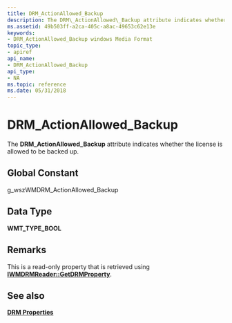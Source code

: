 ```yaml
---
title: DRM_ActionAllowed_Backup
description: The DRM\_ActionAllowed\_Backup attribute indicates whether the license is allowed to be backed up.
ms.assetid: 49b503ff-a2ca-405c-a8ac-49653c62e13e
keywords:
- DRM_ActionAllowed_Backup windows Media Format
topic_type:
- apiref
api_name:
- DRM_ActionAllowed_Backup
api_type:
- NA
ms.topic: reference
ms.date: 05/31/2018
---
```


# DRM\_ActionAllowed\_Backup

The **DRM\_ActionAllowed\_Backup** attribute indicates whether the license is allowed to be backed up.

## Global Constant

g\_wszWMDRM\_ActionAllowed\_Backup

## Data Type

**WMT\_TYPE\_BOOL**

## Remarks

This is a read-only property that is retrieved using [**IWMDRMReader::GetDRMProperty**](/windows/desktop/api/Wmsdkidl/nf-wmsdkidl-iwmdrmreader-getdrmproperty).

## See also

<dl> <dt>

[**DRM Properties**](drm-properties.md)
</dt> </dl>

 

 




